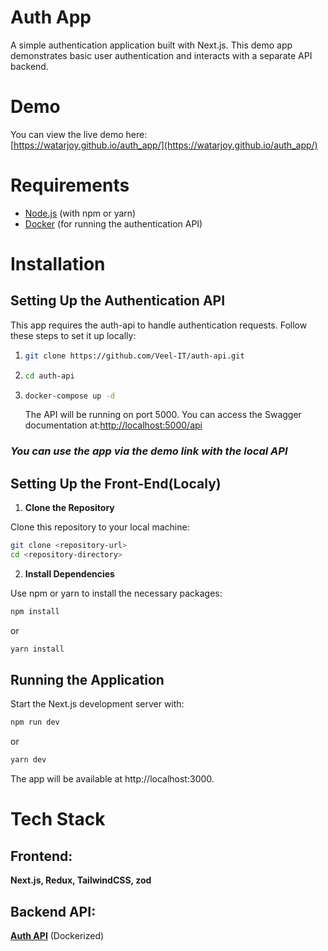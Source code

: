 # Auth App

A simple authentication application built with Next.js. This demo app demonstrates basic user authentication and interacts with a separate API backend.

# Demo

You can view the live demo here:  
[https://watarjoy.github.io/auth_app/](https://watarjoy.github.io/auth_app/)

# Requirements

- [Node.js](https://nodejs.org/) (with npm or yarn)
- [Docker](https://www.docker.com/) (for running the authentication API)

# Installation

## Setting Up the Authentication API

This app requires the auth-api to handle authentication requests. Follow these steps to set it up locally:

1.  ```bash
    git clone https://github.com/Veel-IT/auth-api.git
    ```
    
2.  ```bash
    cd auth-api
    ```
    
3.  ```bash
    docker-compose up -d
    ```
    The API will be running on port 5000. You can access the Swagger documentation at:[http://localhost:5000/api](http://localhost:5000/api)

### *You can use the app via the demo link with the local API*

## Setting Up the Front-End(Localy)
1. **Clone the Repository**

Clone this repository to your local machine:

```bash
git clone <repository-url>
cd <repository-directory>
```
2. **Install Dependencies**

Use npm or yarn to install the necessary packages:

```bash
npm install
```
 or
```bash
yarn install
```

## Running the Application

Start the Next.js development server with:

```bash
npm run dev
```
or
```bash
yarn dev
```

The app will be available at http://localhost:3000.

# Tech Stack
## Frontend: 
**Next.js, Redux, TailwindCSS, zod**
## Backend API: 
**[Auth API](https://github.com/Veel-IT/auth-api.git)** (Dockerized)
